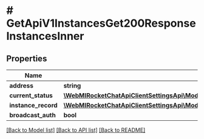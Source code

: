 # # GetApiV1InstancesGet200ResponseInstancesInner

## Properties

Name | Type | Description | Notes
------------ | ------------- | ------------- | -------------
**address** | **string** |  | [optional]
**current_status** | [**\WebMIRocketChatApiClientSettingsApi\Model\GetApiV1InstancesGet200ResponseInstancesInnerCurrentStatus**](GetApiV1InstancesGet200ResponseInstancesInnerCurrentStatus.md) |  | [optional]
**instance_record** | [**\WebMIRocketChatApiClientSettingsApi\Model\GetApiV1InstancesGet200ResponseInstancesInnerInstanceRecord**](GetApiV1InstancesGet200ResponseInstancesInnerInstanceRecord.md) |  | [optional]
**broadcast_auth** | **bool** |  | [optional]

[[Back to Model list]](../../README.md#models) [[Back to API list]](../../README.md#endpoints) [[Back to README]](../../README.md)
